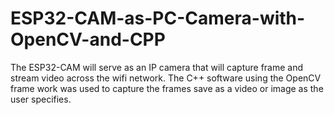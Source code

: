 # ESP32-CAM-as-PC-Camera-with-OpenCV-and-CPP
The ESP32-CAM will serve as an IP camera that will capture frame and stream video across the wifi network. The C++ software using the OpenCV frame work was used to capture the frames save as a video or image as the user specifies.
